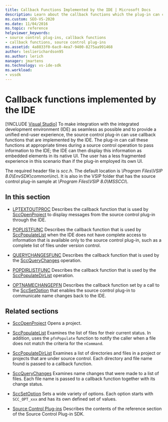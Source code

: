 ```yaml
---
title: Callback Functions Implemented by the IDE | Microsoft Docs
description: Learn about the callback functions which the plug-in can call at appropriate times during a source control operation to pass information to the IDE.
ms.custom: SEO-VS-2020
ms.date: 11/04/2016
ms.topic: reference
helpviewer_keywords:
- source control plug-ins, callback functions
- callback functions, source control plug-ins
ms.assetid: 4a8833f0-6ac0-4ea7-9400-8275aa991468
author: leslierichardson95
ms.author: lerich
manager: jmartens
ms.technology: vs-ide-sdk
ms.workload:
- vssdk
---
```

# Callback functions implemented by the IDE

 [!INCLUDE [Visual Studio](~/includes/applies-to-version/vs-windows-only.md)]
To make integration with the integrated development environment (IDE) as seamless as possible and to provide a unified end-user experience, the source control plug-in can use callback functions that are implemented by the IDE. The plug-in can call these functions at appropriate times during a source control operation to pass information to the IDE; the IDE can then display this information as embedded elements in its native UI. The user has a less fragmented experience in this scenario than if the plug-in employed its own UI.

 The required header file is *scc.h*. The default location is *\Program Files\VSIP 8.0\EnvSDK\common\inc\\*. It is also in the VSIP folder that has the source control plug-in sample at *\Program Files\VSIP 8.0\MSSCCI\\*.

## In this section
- [LPTEXTOUTPROC](../extensibility/lptextoutproc.md)
 Describes the callback function that is used by [SccOpenProject](../extensibility/sccopenproject-function.md) to display messages from the source control plug-in through the IDE.

- [POPLISTFUNC](../extensibility/poplistfunc.md)
 Describes the callback function that is used by [SccPopulateList](../extensibility/sccpopulatelist-function.md) when the IDE does not have complete access to information that is available only to the source control plug-in, such as a complete list of files under version control.

- [QUERYCHANGESFUNC](../extensibility/querychangesfunc.md)
 Describes the callback function that is used by the [SccQueryChanges](../extensibility/sccquerychanges-function.md) operation.

- [POPDIRLISTFUNC](../extensibility/popdirlistfunc.md)
 Describes the callback function that is used by the [SccPopulateDirList](../extensibility/sccpopulatedirlist-function.md) operation.

- [OPTNAMECHANGEPFN](../extensibility/optnamechangepfn.md)
 Describes the callback function set by a call to the [SccSetOption](../extensibility/sccsetoption-function.md) that enables the source control plug-in to communicate name changes back to the IDE.

## Related sections
- [SccOpenProject](../extensibility/sccopenproject-function.md)
 Opens a project.

- [SccPopulateList](../extensibility/sccpopulatelist-function.md)
 Examines the list of files for their current status. In addition, uses the `pfnPopulate` function to notify the caller when a file does not match the criteria for the `nCommand`.

- [SccPopulateDirList](../extensibility/sccpopulatedirlist-function.md)
 Examines a list of directories and files in a project or projects that are under source control. Each directory and file name found is passed to a callback function.

- [SccQueryChanges](../extensibility/sccquerychanges-function.md)
 Examines name changes that were made to a list of files. Each file name is passed to a callback function together with its change status.

- [SccSetOption](../extensibility/sccsetoption-function.md)
 Sets a wide variety of options. Each option starts with `SCC_OPT_xxx` and has its own defined set of values.

- [Source Control Plug-ins](../extensibility/source-control-plug-ins.md)
 Describes the contents of the reference section of the Source Control Plug-in SDK.
